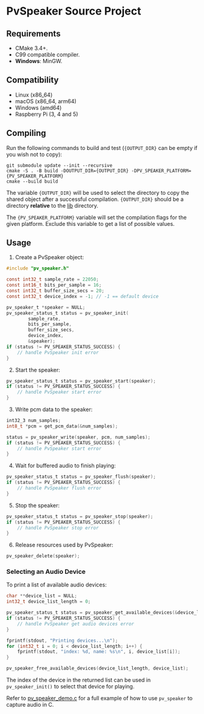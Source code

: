 # PvSpeaker Source Project

## Requirements

- CMake 3.4+.
- C99 compatible compiler.
- **Windows**: MinGW.

## Compatibility

- Linux (x86_64)
- macOS (x86_64, arm64)
- Windows (amd64)
- Raspberry Pi (3, 4 and 5)

## Compiling

Run the following commands to build and test (`{OUTPUT_DIR}` can be empty if you wish not to copy):

```console
git submodule update --init --recursive
cmake -S . -B build -DOUTPUT_DIR={OUTPUT_DIR} -DPV_SPEAKER_PLATFORM={PV_SPEAKER_PLATFORM}
cmake --build build
```

The variable `{OUTPUT_DIR}` will be used to select the directory to copy the shared object
after a successful compilation. `{OUTPUT_DIR}` should be a directory **relative** to the [lib](../lib) directory.

The `{PV_SPEAKER_PLATFORM}` variable will set the compilation flags for the given platform. Exclude this variable
to get a list of possible values.

## Usage

1. Create a PvSpeaker object:
```c
#include "pv_speaker.h"

const int32_t sample_rate = 22050;
const int16_t bits_per_sample = 16;
const int32_t buffer_size_secs = 20;
const int32_t device_index = -1; // -1 == default device

pv_speaker_t *speaker = NULL;
pv_speaker_status_t status = pv_speaker_init(
        sample_rate,
        bits_per_sample,
        buffer_size_secs,
        device_index,
        &speaker);
if (status != PV_SPEAKER_STATUS_SUCCESS) {
    // handle PvSpeaker init error
}
```

2. Start the speaker:

```c
pv_speaker_status_t status = pv_speaker_start(speaker);
if (status != PV_SPEAKER_STATUS_SUCCESS) {
    // handle PvSpeaker start error
}
```

3. Write pcm data to the speaker:
```c
int32_3 num_samples;
int8_t *pcm = get_pcm_data(&num_samples);

status = pv_speaker_write(speaker, pcm, num_samples);
if (status != PV_SPEAKER_STATUS_SUCCESS) {
    // handle PvSpeaker start error
}
```

4. Wait for buffered audio to finish playing:

```c
pv_speaker_status_t status = pv_speaker_flush(speaker);
if (status != PV_SPEAKER_STATUS_SUCCESS) {
    // handle PvSpeaker flush error
}
```

5. Stop the speaker:

```c
pv_speaker_status_t status = pv_speaker_stop(speaker);
if (status != PV_SPEAKER_STATUS_SUCCESS) {
    // handle PvSpeaker stop error
}
```

6. Release resources used by PvSpeaker:

```c
pv_speaker_delete(speaker);
```

### Selecting an Audio Device

To print a list of available audio devices:
```c
char **device_list = NULL;
int32_t device_list_length = 0;

pv_speaker_status_t status = pv_speaker_get_available_devices(&device_list_length, &device_list);
if (status != PV_SPEAKER_STATUS_SUCCESS) {
    // handle PvSpeaker get audio devices error
}

fprintf(stdout, "Printing devices...\n");
for (int32_t i = 0; i < device_list_length; i++) {
    fprintf(stdout, "index: %d, name: %s\n", i, device_list[i]);
}

pv_speaker_free_available_devices(device_list_length, device_list);
```

The index of the device in the returned list can be used in `pv_speaker_init()` to select that device for playing.

Refer to [pv_speaker_demo.c](../demo/c/pv_speaker_demo.c) for a full example of how to use `pv_speaker` to capture audio in C.
